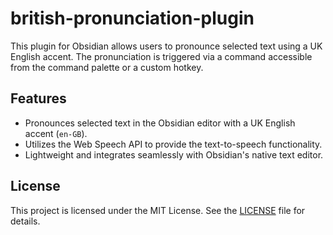 # british-pronunciation-plugin
This plugin for Obsidian allows users to pronounce selected text using a UK English accent. The pronunciation is triggered via a command accessible from the command palette or a custom hotkey.

## Features

- Pronounces selected text in the Obsidian editor with a UK English accent (`en-GB`).
- Utilizes the Web Speech API to provide the text-to-speech functionality.
- Lightweight and integrates seamlessly with Obsidian's native text editor.
## License
This project is licensed under the MIT License. See the [LICENSE](https://github.com/GoBeromsu/british-pronunciation-plugin/blob/master/LICENSE.md) file for details.
